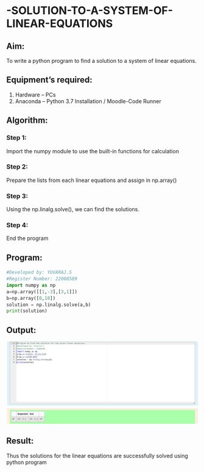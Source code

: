 # -SOLUTION-TO-A-SYSTEM-OF-LINEAR-EQUATIONS
## Aim:
To write a python program to find a solution to a system of linear equations.
## Equipment’s required:
1. 	Hardware – PCs
2. 	Anaconda – Python 3.7 Installation / Moodle-Code Runner
## Algorithm:
### Step 1: 
Import the numpy module to use the built-in functions for calculation
### Step 2: 
Prepare the lists from each linear equations and assign in np.array()
### Step 3: 
Using the np.linalg.solve(), we can find the solutions.
### Step 4: 
End the program
## Program:
```python
#Developed by: YUVARAJ.S
#Register Number: 22008589
import numpy as np
a=np.array([[1,-3],[3,1]])
b=np.array([0,10])
solution = np.linalg.solve(a,b)
print(solution)
```
## Output:
![OUTPUT](./maths%201.png)
## Result: 
Thus the solutions for the linear equations are successfully solved using python program

